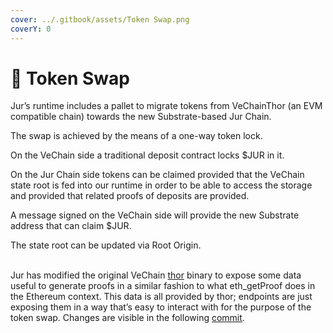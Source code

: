 ```yaml
---
cover: ../.gitbook/assets/Token Swap.png
coverY: 0
---
```


# 💱 Token Swap

Jur’s runtime includes a pallet to migrate tokens from VeChainThor (an EVM compatible chain) towards the new Substrate-based Jur Chain.

The swap is achieved by the means of a one-way token lock.

On the VeChain side a traditional deposit contract locks $JUR in it.

On the Jur Chain side tokens can be claimed provided that the VeChain state root is fed into our runtime in order to be able to access the storage and provided that related proofs of deposits are provided.

A message signed on the VeChain side will provide the new Substrate address that can claim $JUR.

The state root can be updated via Root Origin.

\
Jur has modified the original VeChain [thor](https://github.com/vechain/thor) binary to expose some data useful to generate proofs in a similar fashion to what eth\_getProof does in the Ethereum context. This data is all provided by thor; endpoints are just exposing them in a way that’s easy to interact with for the purpose of the token swap. Changes are visible in the following [commit](https://github.com/jurteam/thor/commit/2300537eaddd1126839415642427fb9131784e59).
